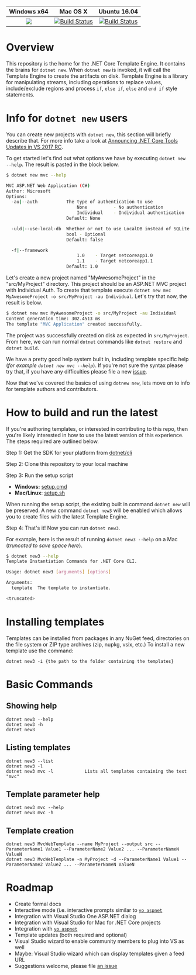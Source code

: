 |Windows x64 |Mac OS X |Ubuntu 16.04 |
|:------:|:------:|:------:|
|[![](https://ci.dot.net/job/dotnet_templating/job/master/job/debug_windows_nt_prtest/badge/icon)](https://ci.dot.net/job/dotnet_templating/job/master/job/debug_windows_nt_prtest/) |[![Build Status](https://ci.dot.net/job/dotnet_templating/job/master/job/x64_osx_prtest/badge/icon)](https://ci.dot.net/job/dotnet_templating/job/master/job/x64_osx_prtest/) |[![Build Status](https://ci.dot.net/job/dotnet_templating/job/master/job/x64_ubuntu16.04_prtest/badge/icon)](https://ci.dot.net/job/dotnet_templating/job/master/job/x64_ubuntu16.04_prtest/) |

# Overview

This repository is the home for the .NET Core Template Engine. It contains the brains for `dotnet new`. 
When `dotnet new` is invoked, it will call the Template Engine to create the artifacts on disk.
Template Engine is a library for manipulating streams, including operations to replace values, include/exclude 
regions and process `if`, `else if`, `else` and `end if` style statements.

# Info for `dotnet new` users

You can create new projects with `dotnet new`, this section will briefly describe that. For more info take a look at
[Announcing .NET Core Tools Updates in VS 2017 RC](https://blogs.msdn.microsoft.com/dotnet/2017/02/07/announcing-net-core-tools-updates-in-vs-2017-rc/).

To get started let's find out what options we have by executing `dotnet new --help`. The result is pasted in the block below.

```bash
$ dotnet new mvc --help

MVC ASP.NET Web Application (C#)
Author: Microsoft
Options:
  -au|--auth           The type of authentication to use
                           None          - No authentication
                           Individual    - Individual authentication
                       Default: None

  -uld|--use-local-db  Whether or not to use LocalDB instead of SQLite
                       bool - Optional
                       Default: false

  -f|--framework
                           1.0    - Target netcoreapp1.0
                           1.1    - Target netcoreapp1.1
                       Default: 1.0
```

Let's create a new project named "MyAwesomeProject" in the "src/MyProject" directory. This project should be an ASP.NET MVC project with Individual Auth. To create that template
execute `dotnet new mvc MyAwesomeProject -o src/MyProject -au Individual`. Let's try that now, the result is below.

```bash
$ dotnet new mvc MyAwesomeProject -o src/MyProject -au Individual
Content generation time: 302.4513 ms
The template "MVC Application" created successfully.
```

The project was successfully created on disk as expected in `src/MyProject`. From here, we can run normal `dotnet` commands like `dotnet restore` and `dotnet build`.

We have a pretty good help system built in, including template specific help (_for example `dotnet new mvc --help`_). If you're not sure the syntax please try that,
if you have any difficulties please file a new [issue](https://github.com/dotnet/templating/issues/new).

Now that we've covered the basics of using `dotnew new`, lets move on to info for template authors and contributors.

# How to build and run the latest

If you're authoring templates, or interested in contributing to this repo, then you're likely interested in how to use the latest version of this experience.
The steps required are outlined below.

Step 1: Get the SDK for your platform from [dotnet/cli](https://github.com/dotnet/cli)

Step 2: Clone this repository to your local machine

Step 3:  Run the setup script
 - **Windows:** [setup.cmd](https://github.com/dotnet/templating/blob/master/setup.cmd)
 - **Mac/Linux**: [setup.sh](https://github.com/dotnet/templating/blob/master/setup.sh) 

When running the setup script, the existing built in command `dotnet new` will be preserved. A new command `dotnet new3` will be enabled which allows you to create
files with the latest Template Engine.

Step 4: That's it! Now you can run `dotnet new3`.

For example, here is the result of running `dotnet new3 --help` on a Mac (_truncated to save space here_).

```bash
$ dotnet new3 --help
Template Instantiation Commands for .NET Core CLI.

Usage: dotnet new3 [arguments] [options]

Arguments:
  template  The template to instantiate.

<truncated>
```

# Installing templates

Templates can be installed from packages in any NuGet feed, directories on the file system or ZIP type archives (zip, nupkg, vsix, etc.)
To install a new template use the command:

    dotnet new3 -i {the path to the folder containing the templates}

# Basic Commands
## Showing help

    dotnet new3 --help
    dotnet new3 -h
    dotnet new3

## Listing templates

    dotnet new3 --list
    dotnet new3 -l
    dotnet new3 mvc -l            Lists all templates containing the text "mvc"

## Template parameter help

    dotnet new3 mvc --help
    dotnet new3 mvc -h

## Template creation

    dotnet new3 MvcWebTemplate --name MyProject --output src --ParameterName1 Value1 --ParameterName2 Value2 ... --ParameterNameN ValueN
    dotnet new3 MvcWebTemplate -n MyProject -d --ParameterName1 Value1 --ParameterName2 Value2 ... --ParameterNameN ValueN

# Roadmap
* Create formal docs
* Interactive mode (i.e. interactive prompts similar to [`yo aspnet`](https://github.com/omnisharp/generator-aspnet)
* Integration with Visual Studio One ASP.NET dialog
* Integration with Visual Studio for Mac for .NET Core projects
* Integration with [`yo aspnet`](https://github.com/omnisharp/generator-aspnet)
* Template updates (both required and optional)
* Visual Studio wizard to enable community members to plug into VS as well
* Maybe: Visual Studio wizard which can display templates given a feed URL
* Suggestions welcome, please file [an issue](https://github.com/dotnet/templating/issues/new)